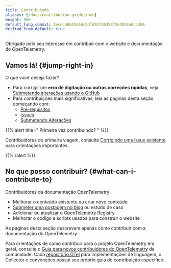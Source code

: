 ```yaml
---
title: Contribuindo
aliases: [/docs/contribution-guidelines]
weight: 980
default_lang_commit: 1ececa0615b64c5dfd93fd6393f3e4052e0cc496
drifted_from_default: true
---
```


Obrigado pelo seu interesse em contribuir com o website e documentação do
OpenTelemetry.

## Vamos lá! {#jump-right-in}

O que você deseja fazer?

- Para corrigir um **erro de digitação ou outras correções rápidas**, veja
  [Submetendo alterações usando o GitHub](pull-requests/#changes-using-github)
- Para contribuições mais significativas, leia as páginas desta seção começando
  com:
  - [Pré-requisitos]
  - [Issues]
  - [Submetendo Alterações]

[Pré-requisitos]: prerequisites/
[Issues]: issues/
[Submetendo Alterações]: pull-requests/

{{% alert title="<i class='far fa-exclamation-triangle'></i> Primeira vez contribuindo? " %}}

Contribuidores de primeira viagem, consulte
[Corrigindo uma issue existente](issues/#fixing-an-existing-issue) para
orientações importantes.

{{% /alert %}}

## No que posso contribuir? {#what-can-i-contribute-to}

Contribuidores da documentação OpenTelemetry:

- Melhorar o conteúdo existente ou criar novo conteúdo
- [Submeter uma postagem no blog](blog/) ou estudo de caso
- Adicionar ou atualizar o [OpenTelemetry Registry](/ecosystem/registry/)
- Melhorar o código e scripts usados para construir o website

As páginas desta seção descrevem apenas como contribuir com a documentação do
OpenTelemetry.

Para orientações de como contribuir para o projeto OpenTelemetry em geral,
consulte o [Guia para novos contribuidores do OpenTelemetry] da comunidade. Cada
[repositório OTel][org] para implementações de linguagem, o Collector e
convenções possui seu próprio guia de contribuição específico.

[Guia para novos contribuidores do OpenTelemetry]:
  https://github.com/open-telemetry/community/blob/main/guides/contributor
[org]: https://github.com/open-telemetry
